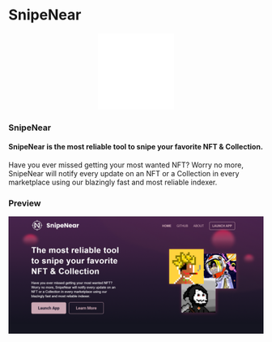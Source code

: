 # SnipeNear

<div align="center"><img src="./public/logo-white.png" alt="SnipeNear" width="150"/></div>

### SnipeNear

#### SnipeNear is the most reliable tool to snipe your favorite NFT & Collection.

Have you ever missed getting your most wanted NFT? Worry no more, SnipeNear will notify every update on an NFT or a Collection in every marketplace using our blazingly fast and most reliable indexer.

### Preview
<div align="center"><img src="./public/preview1.png" alt="SnipeNear" width="1280"/></div>